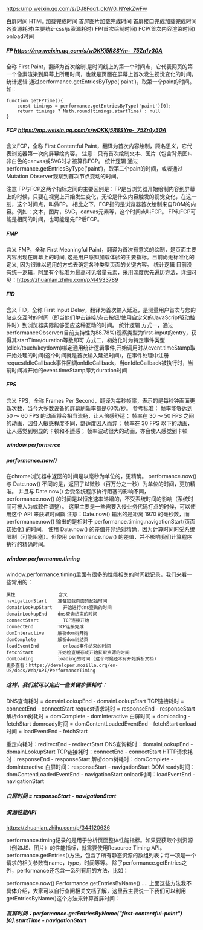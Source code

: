 https://mp.weixin.qq.com/s/DJ8Fdq1_cIoW0_NYekZwFw

白屏时间
HTML 加载完成时间
首屏图片加载完成时间
首屏接口完成加载完成时间
各资源耗时(主要统计css/js资源耗时)
FP(首次绘制时间)
FCP(首次内容渲染时间)
onload时间

##### FP   https://mp.weixin.qq.com/s/wDKKj5R8SYm-_75Zn1y30A
全称 First Paint，翻译为首次绘制,是时间线上的第一个时间点，它代表网页的第一个像素渲染到屏幕上所用时间，也就是页面在屏幕上首次发生视觉变化的时间。
统计逻辑
通过performance.getEntriesByType('paint’)，取第一个pain的时间。如：
```
function getFPTime(){
    const timings = performance.getEntriesByType('paint')[0];
    return timings ? Math.round(timings.startTime) : null
}
```

##### FCP   https://mp.weixin.qq.com/s/wDKKj5R8SYm-_75Zn1y30A
含义FCP，全称 First Contentful Paint，翻译为首次内容绘制，顾名思义，它代表浏览器第一次向屏幕绘内容。
注意：只有首次绘制文本、图片（包含背景图）、非白色的canvas或SVG时才被算作FCP。
统计逻辑
通过performance.getEntriesByType('paint’)，取第二个pain的时间，或者通过Mutation Observer观察到首次节点变动的时间。

注意
FP与FCP这两个指标之间的主要区别是：FP是当浏览器开始绘制内容到屏幕上的时候，只要在视觉上开始发生变化，无论是什么内容触发的视觉变化，在这一刻，这个时间点，叫做FP。
相比之下，FCP指的是浏览器首次绘制来自DOM的内容。例如：文本，图片，SVG，canvas元素等，这个时间点叫FCP。
FP和FCP可能是相同的时间，也可能是先FP后FCP。

##### FMP
含义
FMP，全称 First Meaningful Paint，翻译为首次有意义的绘制，是页面主要内容出现在屏幕上的时间, 这是用户感知加载体验的主要指标。目前尚无标准化的定义, 因为很难以通用的方式去确定各种类型页面的关键内容。
统计逻辑
目前没有统一逻辑，阿里有个标准为最高可见增量元素，采用深度优先遍历方法，详细可见：https://zhuanlan.zhihu.com/p/44933789

##### FID
含义
FID，全称 First Input Delay，翻译为首次输入延迟，是测量用户首次与您的站点交互时的时间（即当他们单击链接/点击按钮/使用自定义的JavaScript驱动控件时）到浏览器实际能够回应这种互动的时间。
统计逻辑
方式一，通过performanceObserver(目前支持性为88.78%)观察类型为first-input的entry，获得其startTime/duration等数即可
方式二，初始化时为特定事件类型(click/touch/keydown)绑定通用统计逻辑事件,开始调用时从event.timeStamp取开始处理的时间(这个时间就是首次输入延迟时间)，在事件处理中注册requestIdleCallback事件回调onIdleCallback，当onIdleCallback被执行时，当前时间减开始的event.timeStamp即为duration时间

##### FPS
含义
FPS，全称 Frames Per Second，翻译为每秒帧率，表示的是每秒钟画面更新次数，当今大多数设备的屏幕刷新率都是60次/秒。
参考标准：
帧率能够达到 50 ～ 60 FPS 的动画将会相当流畅，让人倍感舒适；
帧率在 30 ～ 50 FPS 之间的动画，因各人敏感程度不同，舒适度因人而异；
帧率在 30 FPS 以下的动画，让人感觉到明显的卡顿和不适感；
帧率波动很大的动画，亦会使人感觉到卡顿

##### window.performerce

##### performance.now()
在chrome浏览器中返回的时间是以毫秒为单位的，更精确。
performance.now() 与 Date.now() 不同的是，返回了以微秒（百万分之一秒）为单位的时间，更加精准。
并且与 Date.now() 会受系统程序执行阻塞的影响不同，performance.now() 的时间是以恒定速率递增的，不受系统时间的影响（系统时间可被人为或软件调整）。
这里主要是一些需要入侵业务代码打点的时候，可以使用这个 API 来获取时间戳
注意：Date.now() 输出的是距离 1970 的毫秒数，而 performance.now() 输出的是相对于 performance.timing.navigationStart(页面初始化) 的时间。
使用 Date.now() 的差值并非绝对精确，因为计算时间时受系统限制（可能阻塞）。但使用 performance.now() 的差值，并不影响我们计算程序执行的精确时间。

##### window.performance.timing
window.performance.timing里面有很多的性能相关的时间戳记录，我们来看一些常用的：
```
属性	              含义
navigationStart	   准备加载页面的起始时间
domainLookupStart	 开始进行dns查询的时间
domainLookupEnd	   dns查询结束的时间
connectStart	     TCP连接开始
connectEnd	       TCP连接完成
domInteractive	   解析dom树开始
domComplete	       解析dom树结束
loadEventEnd	     onload事件结束的时间
fetchStart	       开始检查缓存或开始获取资源的时间
domLoading	       loading的时间 (这个时候还木有开始解析文档)
更多查看：https://developer.mozilla.org/en-US/docs/Web/API/PerformanceTiming
```

##### 这样，我们就可以定出一些关键步骤耗时：
DNS查询耗时 = domainLookupEnd - domainLookupStart
TCP链接耗时 = connectEnd - connectStart
request请求耗时 = responseEnd - responseStart
解析dom树耗时 = domComplete - domInteractive
白屏时间 = domloading - fetchStart
domready时间 = domContentLoadedEventEnd - fetchStart
onload时间 = loadEventEnd - fetchStart


重定向耗时：redirectEnd - redirectStart
DNS查询耗时：domainLookupEnd - domainLookupStart
TCP链接耗时：connectEnd - connectStart
HTTP请求耗时：responseEnd - responseStart
解析dom树耗时：domComplete - domInteractive
白屏时间：responseStart - navigationStart
DOM ready时间：domContentLoadedEventEnd - navigationStart
onload时间：loadEventEnd - navigationStart


##### 白屏时间 = responseStart - navigationStart

##### 资源性能API
https://zhuanlan.zhihu.com/p/344120636

performance.timing记录的是用于分析页面整体性能指标。如果要获取个别资源（例如JS、图片）的性能指标，就需要使用Resource Timing API。
performance.getEntries()方法，包含了所有静态资源的数组列表；每一项是一个请求的相关参数有name，type，时间等等。
除了performance.getEntries之外，performance还包含一系列有用的方法，比如：

performance.now()
Performance.getEntriesByName()
....
上面这些方法我不具体介绍，大家可以自行查阅相关文档了解，这里我主要说一下我们可以利用getEntriesByName()这个方法来计算首屏时间：
##### 首屏时间：performance.getEntriesByName("first-contentful-paint")[0].startTime - navigationStart


